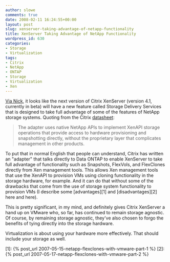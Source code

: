 ```yaml
---
author: slowe
comments: true
date: 2008-02-11 16:24:55+00:00
layout: post
slug: xenserver-taking-advantage-of-netapp-functionality
title: XenServer Taking Advantage of NetApp Functionality
wordpress_id: 630
categories:
- Storage
- Virtualization
tags:
- Citrix
- NetApp
- ONTAP
- Storage
- Virtualization
- Xen
---
```


[Via Nick](http://blogs.netapp.com/storage_nuts_n_bolts/2008/02/citrix-xenserve.html), it looks like the next version of Citrix XenServer (version 4.1, currently in beta) will have a new feature called Storage Delivery Services that is designed to take full advantage of some of the features of NetApp storage systems. Quoting from the Citrix [datasheet](http://www.citrix.com/site/resources/dynamic/partnerDocs/Adapter_datasheet.pdf):

>The adapter uses native NetApp APIs to implement XenAPI storage operations that provide access to hardware provisioning and snapshotting directly, without the proprietary layer that complicates management in other products.

To put that in normal English that people can understand, Citrix has written an "adapter" that talks directly to Data ONTAP to enable XenServer to take full advantage of functionality such as Snapshots, FlexVols, and FlexClones directly from Xen management tools. This allows Xen management tools that use the XenAPI to provision VMs using cloning functionality in the storage hardware, for example. And it can do that without some of the drawbacks that come from the use of storage system functionality to provision VMs (I describe some [advantages][1] and [disadvantages][2] here and here).

This is pretty significant, in my mind, and definitely gives Citrix XenServer a hand up on VMware who, so far, has continued to remain storage agnostic. Of course, by remaining storage agnostic, they've also chosen to forgo the benefits of tying directly into the storage hardware.

Virtualization is about using your hardware more effectively. That should include your storage as well.

[1]: {% post_url 2007-05-15-netapp-flexclones-with-vmware-part-1 %}
[2]: {% post_url 2007-05-17-netapp-flexclones-with-vmware-part-2 %}
